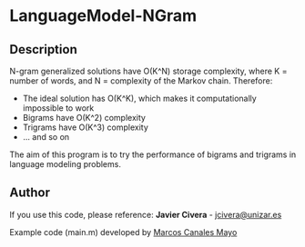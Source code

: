 # LanguageModel-NGram

## Description

N-gram generalized solutions have O(K^N) storage complexity, where K = number of words, and N = complexity of the Markov chain.
Therefore:
* The ideal solution has O(K^K), which makes it computationally impossible to work
* Bigrams have O(K^2) complexity
* Trigrams have O(K^3) complexity
* ... and so on

The aim of this program is to try the performance of bigrams and trigrams in language modeling problems.

## Author

If you use this code, please reference: **Javier Civera** - jcivera@unizar.es

Example code (main.m) developed by [Marcos Canales Mayo](https://github.com/MarcosCM)
